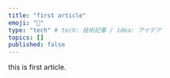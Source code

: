 ```yaml
---
title: "first article"
emoji: "💭"
type: "tech" # tech: 技術記事 / idea: アイデア
topics: []
published: false
---
```

this is first article.